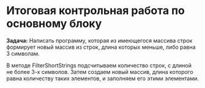  # Итоговая контрольная работа по основному блоку

__Задача:__ Написать программу, которая из имеющегося массива строк формирует новый массив из строк, длина которых меньше, либо равна 3 символам.

В методе FilterShortStrings подсчитываем количество строк, с длиной не более 3-х символов. Затем создаем новый массив, длина которого равна количеству таких элементов, и заполняем его этими элементами.

